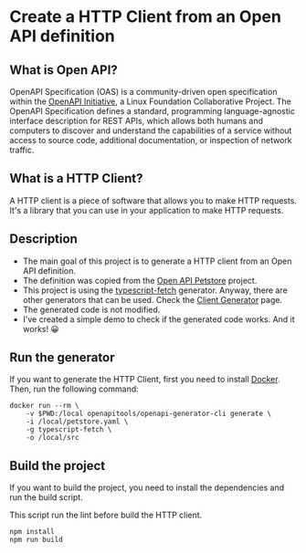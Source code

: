 # Create a HTTP Client from an Open API definition

## What is Open API?

OpenAPI Specification (OAS) is a community-driven open specification within the [OpenAPI Initiative](https://www.openapis.org/), a Linux Foundation Collaborative Project. The OpenAPI Specification defines a standard, programming language-agnostic interface description for REST APIs, which allows both humans and computers to discover and understand the capabilities of a service without access to source code, additional documentation, or inspection of network traffic.

## What is a HTTP Client?

A HTTP client is a piece of software that allows you to make HTTP requests. It's a library that you can use in your application to make HTTP requests.

## Description

- The main goal of this project is to generate a HTTP client from an Open API definition.
- The definition was copied from the [Open API Petstore](https://raw.githubusercontent.com/openapitools/openapi-generator/master/modules/openapi-generator/src/test/resources/3_0/petstore.yaml) project.
- This project is using the [typescript-fetch](https://openapi-generator.tech/docs/generators/typescript-fetch/) generator. Anyway, there are other generators that can be used. Check the [Client Generator](https://openapi-generator.tech/docs/generators#client-generators) page.
- The generated code is not modified.
- I've created a simple demo to check if the generated code works. And it works! 😀

## Run the generator

If you want to generate the HTTP Client, first you need to install [Docker](https://docs.docker.com/get-docker/).
Then, run the following command:

```shell
docker run --rm \
    -v $PWD:/local openapitools/openapi-generator-cli generate \
    -i /local/petstore.yaml \
    -g typescript-fetch \
    -o /local/src
```

## Build the project

If you want to build the project, you need to install the dependencies and run the build script.

This script run the lint before build the HTTP client.

```shell
npm install
npm run build
```
